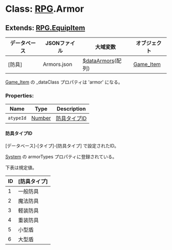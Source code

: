 # Class: [RPG](RPG.md).Armor

## Extends: [RPG.EquipItem](RPG.EquipItem.md)

| データベース| JSONファイル | 大域変数 | オブジェクト |
| --- | --- | --- | --- |
| [防具] | Armors.json | [$dataArmors](global.md#dataarmors-arrayrpgarmor)(配列) | [Game_Item](Game_Item.md) |

[Game_Item](Game_Item.md) の _dataClass プロパティは 'armor' になる。


### Properties:

| Name | Type | Description |
| --- | --- | --- |
| `atypeId` | [Number](Number.md) | [防具タイプID](RPG.Armor.md#防具タイプid) |


#### 防具タイプID

[データベース]-[タイプ]-[防具タイプ] で設定されたID。

 [System](RPG.System.md) の armorTypes プロパティに登録されている。
 
下表は規定値。

| ID | [防具タイプ] |
| --- | --- |
| 1 | 一般防具 |
| 2 | 魔法防具 |
| 3 | 軽装防具 |
| 4 | 重装防具 |
| 5 | 小型盾 |
| 6 | 大型盾 | 



